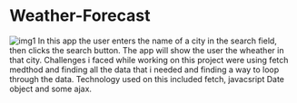 # Weather-Forecast

![img1](https://user-images.githubusercontent.com/81633522/123955388-29c05580-d96f-11eb-95d4-51a29b60eb1e.png)
In this app the user enters the name of a city in the search field, then clicks the search button. The app will show the user the wheather in that city.
Challenges i faced while working on this project were using fetch medthod and finding all the data that i needed and finding a way to loop through the data. 
Technology used on this included fetch, javacsript Date object and some ajax.